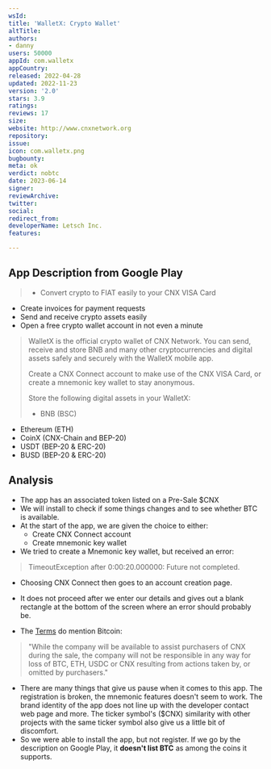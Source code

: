 ```yaml
---
wsId: 
title: 'WalletX: Crypto Wallet'
altTitle: 
authors:
- danny
users: 50000
appId: com.walletx
appCountry: 
released: 2022-04-28
updated: 2022-11-23
version: '2.0'
stars: 3.9
ratings: 
reviews: 17
size: 
website: http://www.cnxnetwork.org
repository: 
issue: 
icon: com.walletx.png
bugbounty: 
meta: ok
verdict: nobtc
date: 2023-06-14
signer: 
reviewArchive: 
twitter: 
social: 
redirect_from: 
developerName: Letsch Inc.
features: 

---
```


## App Description from Google Play 

> - Convert crypto to FIAT easily to your CNX VISA Card
- Create invoices for payment requests
- Send and receive crypto assets easily
- Open a free crypto wallet account in not even a minute
>
> WalletX is the official crypto wallet of CNX Network. You can send, receive and store BNB and many other cryptocurrencies and digital assets safely and securely with the WalletX mobile app.
>
> Create a CNX Connect account to make use of the CNX VISA Card, or create a mnemonic key wallet to stay anonymous.
>
> Store the following digital assets in your WalletX:
> - BNB (BSC)
- Ethereum (ETH)
- CoinX (CNX-Chain and BEP-20)
- USDT (BEP-20 & ERC-20)
- BUSD (BEP-20 & ERC-20)

## Analysis

- The app has an associated token listed on a Pre-Sale $CNX
- We will install to check if some things changes and to see whether BTC is available.
- At the start of the app, we are given the choice to either: 
  - Create CNX Connect account 
  - Create mnemonic key wallet 
- We tried to create a Mnemonic key wallet, but received an error: 

> TimeoutException after 0:00:20.000000: Future not completed.

- Choosing CNX Connect then goes to an account creation page.
- It does not proceed after we enter our details and gives out a blank rectangle at the bottom of the screen where an error should probably be.

- The [Terms](https://www.cnxnetwork.org/terms.html) do mention Bitcoin: 

> "While the company will be available to assist purchasers of CNX during the sale, the company will not be responsible in any way for loss of BTC, ETH, USDC or CNX resulting from actions taken by, or omitted by purchasers."

- There are many things that give us pause when it comes to this app. The registration is broken, the mnemonic features doesn't seem to work. The brand identity of the app does not line up with the developer contact web page and more. The ticker symbol's ($CNX) similarity with other projects with the same ticker symbol also give us a little bit of discomfort. 
- So we were able to install the app, but not register. If we go by the description on Google Play, it **doesn't list BTC** as among the coins it supports. 